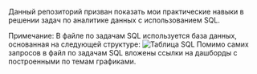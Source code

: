 Данный репозиторий призван показать мои практические навыки в решении задач по аналитике данных с использованием SQL.

Примечание:
В файле по задачам SQL используется база данных, основанная на следующей структуре:
![Таблица SQL](https://github.com/FrolovSerafim/Portfolio/assets/80008815/2d3669c6-3f0e-4c42-b973-5560e2517e3f)
Помимо самих запросов в файл по задачам SQL вложены ссылки на дашборды с построенными по темам графиками.

